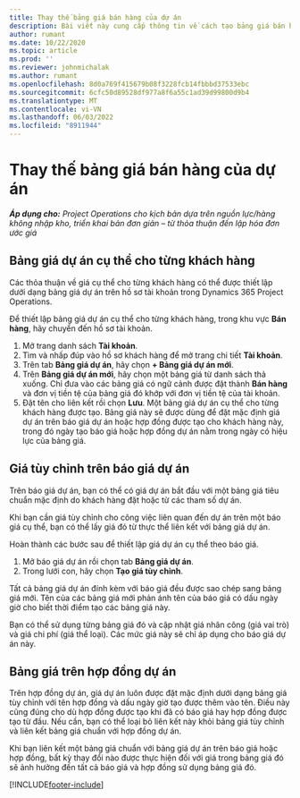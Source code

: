 ```yaml
---
title: Thay thế bảng giá bán hàng của dự án
description: Bài viết này cung cấp thông tin về cách tạo bảng giá bán hàng tùy chỉnh.
author: rumant
ms.date: 10/22/2020
ms.topic: article
ms.prod: ''
ms.reviewer: johnmichalak
ms.author: rumant
ms.openlocfilehash: 8d0a769f415679b08f3228fcb14fbbbd37533ebc
ms.sourcegitcommit: 6cfc50d89528df977a8f6a55c1ad39d99800d9b4
ms.translationtype: MT
ms.contentlocale: vi-VN
ms.lasthandoff: 06/03/2022
ms.locfileid: "8911944"
---
```

# <a name="override-project-sales-price-lists"></a>Thay thế bảng giá bán hàng của dự án

_**Áp dụng cho:** Project Operations cho kịch bản dựa trên nguồn lực/hàng không nhập kho, triển khai bản đơn giản – từ thỏa thuận đến lập hóa đơn ước giá_

## <a name="customer-specific-project-price-lists"></a>Bảng giá dự án cụ thể cho từng khách hàng

Các thỏa thuận về giá cụ thể cho từng khách hàng có thể được thiết lập dưới dạng bảng giá dự án trên hồ sơ tài khoản trong Dynamics 365 Project Operations.

Để thiết lập bảng giá dự án cụ thể cho từng khách hàng, trong khu vực **Bán hàng**, hãy chuyển đến hồ sơ tài khoản.

1. Mở trang danh sách **Tài khoản**.
2. Tìm và nhấp đúp vào hồ sơ khách hàng để mở trang chi tiết **Tài khoản**.
3. Trên tab **Bảng giá dự án**, hãy chọn **+ Bảng giá dự án mới**.
4. Trên **Bảng giá dự án mới**, hãy chọn một bảng giá từ danh sách thả xuống. Chỉ đưa vào các bảng giá có ngữ cảnh được đặt thành **Bán hàng** và đơn vị tiền tệ của bảng giá đó khớp với đơn vị tiền tệ của tài khoản.
5. Đặt tên cho liên kết rồi chọn **Lưu**. Một bảng giá dự án cụ thể cho từng khách hàng được tạo. Bảng giá này sẽ được dùng để đặt mặc định giá dự án trên báo giá dự án hoặc hợp đồng được tạo cho khách hàng này, trong đó ngày tạo báo giá hoặc hợp đồng dự án nằm trong ngày có hiệu lực của bảng giá.

## <a name="custom-pricing-on-project-quotes"></a>Giá tùy chỉnh trên báo giá dự án

Trên báo giá dự án, bạn có thể có giá dự án bắt đầu với một bảng giá tiêu chuẩn mặc định do khách hàng đặt hoặc từ các tham số dự án.

Khi bạn cần giá tùy chỉnh cho công việc liên quan đến dự án trên một báo giá cụ thể, bạn có thể lấy giá đó từ thực thể liên kết với bảng giá dự án.

Hoàn thành các bước sau để thiết lập giá dự án cụ thể theo báo giá.

1. Mở báo giá dự án rồi chọn tab **Bảng giá dự án**.
2. Trong lưới con, hãy chọn **Tạo giá tùy chỉnh**.

Tất cả bảng giá dự án đính kèm với báo giá đều được sao chép sang bảng giá mới. Tên của các bảng giá mới phản ánh tên của báo giá có dấu ngày giờ cho biết thời điểm tạo các bảng giá này.

Bạn có thể sử dụng từng bảng giá đó và cập nhật giá nhân công (giá vai trò) và giá chi phí (giá thể loại). Các mức giá này sẽ chỉ áp dụng cho báo giá dự án này.

## <a name="price-lists-on-a-project-contract"></a>Bảng giá trên hợp đồng dự án

Trên hợp đồng dự án, giá dự án luôn được đặt mặc định dưới dạng bảng giá tùy chỉnh với tên hợp đồng và dấu ngày giờ tạo được thêm vào tên. Điều này cũng đúng cho dù hợp đồng được tạo khi đã có báo giá hay hợp đồng được tạo từ đầu. Nếu cần, bạn có thể loại bỏ liên kết này khỏi bảng giá tùy chỉnh và liên kết bảng giá chuẩn với hợp đồng dự án.

Khi bạn liên kết một bảng giá chuẩn với bảng giá dự án trên báo giá hoặc hợp đồng, bất kỳ thay đổi nào được thực hiện đối với giá trong bảng giá đó sẽ ảnh hưởng đến tất cả báo giá và hợp đồng sử dụng bảng giá đó.


[!INCLUDE[footer-include](../includes/footer-banner.md)]